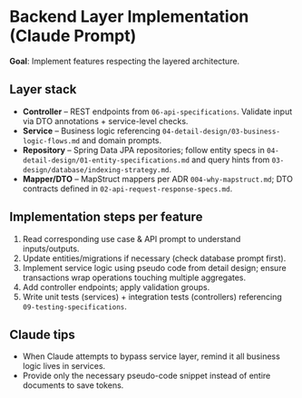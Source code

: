 # Backend Layer Implementation (Claude Prompt)

**Goal**: Implement features respecting the layered architecture.

## Layer stack
- **Controller** – REST endpoints from `06-api-specifications`. Validate input via DTO annotations + service-level checks.
- **Service** – Business logic referencing `04-detail-design/03-business-logic-flows.md` and domain prompts.
- **Repository** – Spring Data JPA repositories; follow entity specs in `04-detail-design/01-entity-specifications.md` and query hints from `03-design/database/indexing-strategy.md`.
- **Mapper/DTO** – MapStruct mappers per ADR `004-why-mapstruct.md`; DTO contracts defined in `02-api-request-response-specs.md`.

## Implementation steps per feature
1. Read corresponding use case & API prompt to understand inputs/outputs.
2. Update entities/migrations if necessary (check database prompt first).
3. Implement service logic using pseudo code from detail design; ensure transactions wrap operations touching multiple aggregates.
4. Add controller endpoints; apply validation groups.
5. Write unit tests (services) + integration tests (controllers) referencing `09-testing-specifications`.

## Claude tips
- When Claude attempts to bypass service layer, remind it all business logic lives in services.
- Provide only the necessary pseudo-code snippet instead of entire documents to save tokens.
